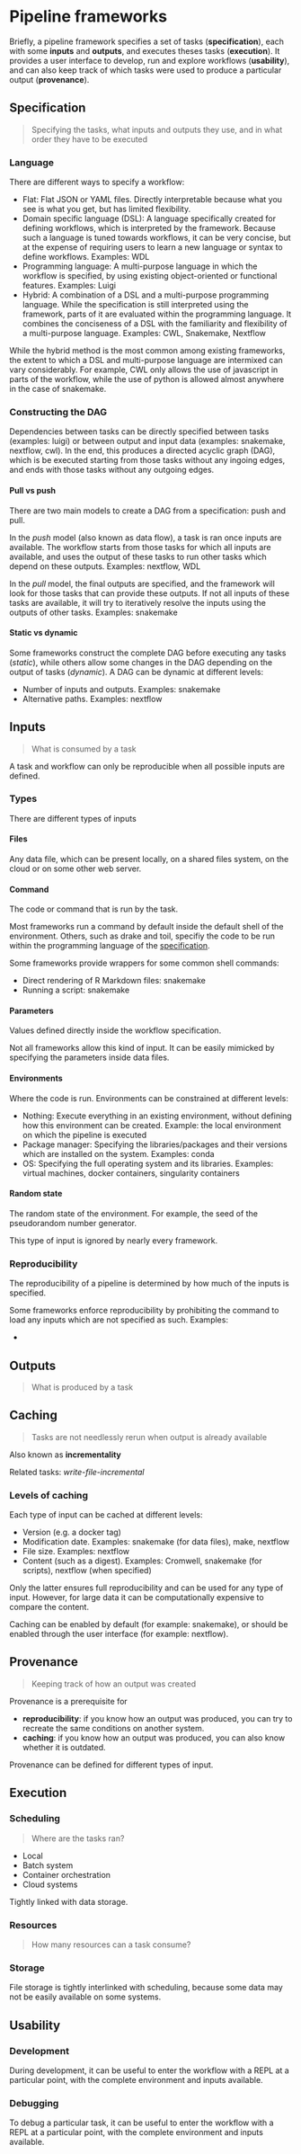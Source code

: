 # Pipeline frameworks

Briefly, a pipeline framework specifies a set of tasks (**specification**), each with some **inputs** and **outputs**, and executes theses tasks (**execution**). It provides a user interface to develop, run and explore workflows (**usability**), and can also keep track of which tasks were used to produce a particular output (**provenance**).

## Specification

> Specifying the tasks, what inputs and outputs they use, and in what order they have to be executed

### Language

There are different ways to specify a workflow:

- Flat: Flat JSON or YAML files. Directly interpretable because what you see is what you get, but has limited flexibility. <!--- Examples? --->
- Domain specific language (DSL): A language specifically created for defining workflows, which is interpreted by the framework. Because such a language is tuned towards workflows, it can be very concise, but at the expense of requiring users to learn a new language or syntax to define workflows. Examples: WDL
- Programming language: A multi-purpose language in which the workflow is specified, by using existing object-oriented or functional features.  Examples: Luigi
- Hybrid: A combination of a DSL and a multi-purpose programming language. While the specification is still interpreted using the framework, parts of it are evaluated within the programming language. It combines the conciseness of a DSL with the familiarity and flexibility of a multi-purpose language. Examples: CWL, Snakemake, Nextflow

While the hybrid method is the most common among existing frameworks, the extent to which a DSL and multi-purpose language are intermixed can vary considerably. For example, CWL only allows the use of javascript in parts of the workflow, while the use of python is allowed almost anywhere in the case of snakemake.

### Constructing the DAG

Dependencies between tasks can be directly specified between tasks (examples: luigi) or between output and input data (examples: snakemake, nextflow, cwl). In the end, this produces a directed acyclic graph (DAG), which is be executed starting from those tasks without any ingoing edges, and ends with those tasks without any outgoing edges.

#### Pull vs push

There are two main models to create a DAG from a specification: push and pull.

In the _push_ model (also known as data flow), a task is ran once inputs are available. The workflow starts from those tasks for which all inputs are available, and uses the output of these tasks to run other tasks which depend on these outputs. Examples: nextflow, WDL

In the _pull_ model, the final outputs are specified, and the framework will look for those tasks that can provide these outputs. If not all inputs of these tasks are available, it will try to iteratively resolve the inputs using the outputs of other tasks. Examples: snakemake

#### Static vs dynamic

Some frameworks construct the complete DAG before executing any tasks (_static_), while others allow some changes in the DAG depending on the output of tasks (_dynamic_). A DAG can be dynamic at different levels:

- Number of inputs and outputs. Examples: snakemake
- Alternative paths. Examples: nextflow

## Inputs

> What is consumed by a task

A task and workflow can only be reproducible when all possible inputs are defined.

### Types

There are different types of inputs

#### Files

Any data file, which can be present locally, on a shared files system, on the cloud or on some other web server.

#### Command

The code or command that is run by the task.

Most frameworks run a command by default inside the default shell of the environment. Others, such as drake and toil, specifiy the code to be run within the programming language of the [specification](#specification).

Some frameworks provide wrappers for some common shell commands:

* Direct rendering of R Markdown files: snakemake
* Running a script: snakemake

#### Parameters

Values defined directly inside the workflow specification.

Not all frameworks allow this kind of input. It can be easily mimicked by specifying the parameters inside data files.

#### Environments

Where the code is run. Environments can be constrained at different levels:

- Nothing: Execute everything in an existing environment, without defining how this environment can be created. Example: the local environment on which the pipeline is executed
- Package manager: Specifying the libraries/packages and their versions which are installed on the system. Examples: conda
- OS: Specifying the full operating system and its libraries. Examples: virtual machines, docker containers, singularity containers

#### Random state

The random state of the environment. For example, the seed of the pseudorandom number generator.

This type of input is ignored by nearly every framework.

### Reproducibility

The reproducibility of a pipeline is determined by how much of the inputs is specified.

Some frameworks enforce reproducibility by prohibiting the command to load any inputs which are not specified as such. Examples:

- <!--- I remember some workflow manager that mounted each file separately in a docker, but can't remember which one ---->

## Outputs

> What is produced by a task

## Caching

> Tasks are not needlessly rerun when output is already available

Also known as **incrementality**

Related tasks: _write-file-incremental_

### Levels of caching

Each type of input can be cached at different levels:

- Version (e.g. a docker tag)
- Modification date. Examples: snakemake (for data files), make, nextflow
- File size. Examples: nextflow
- Content (such as a digest). Examples: Cromwell, snakemake (for scripts), nextflow (when specified)

Only the latter ensures full reproducibility and can be used for any type of input. However, for large data it can be computationally expensive to compare the content.

Caching can be enabled by default (for example: snakemake), or should be enabled through the user interface (for example: nextflow).

## Provenance

> Keeping track of how an output was created

Provenance is a prerequisite for

- **reproducibility**: if you know how an output was produced, you can try to recreate the same conditions on another system.
- **caching**: if you know how an output was produced, you can also know whether it is outdated.

Provenance can be defined for different types of input.

## Execution

### Scheduling

> Where are the tasks ran?

- Local
- Batch system
- Container orchestration
- Cloud systems

Tightly linked with data storage.

### Resources

> How many resources can a task consume?

### Storage

File storage is tightly interlinked with scheduling, because some data may not be easily available on some systems.

## Usability

### Development

During development, it can be useful to enter the workflow with a REPL at a particular point, with the complete environment and inputs available. 

### Debugging

To debug a particular task, it can be useful to enter the workflow with a REPL at a particular point, with the complete environment and inputs available. 